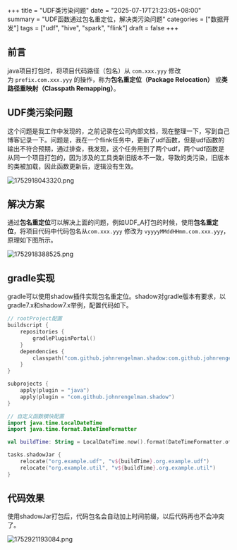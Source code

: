 +++
title = "UDF类污染问题"
date = "2025-07-17T21:23:05+08:00"
summary = "UDF函数通过包名重定位，解决类污染问题"
categories = ["数据开发"]
tags = ["udf", "hive", "spark", "flink"]
draft = false
+++


## 前言

java项目打包时，将项目代码路径（包名）从 `com.xxx.yyy` 修改为 `prefix.com.xxx.yyy` 的操作，称为**包名重定位（Package Relocation）** 或**类路径重映射（Classpath Remapping）**。

## UDF类污染问题

这个问题是我工作中发现的，之前记录在公司内部文档，现在整理一下，写到自己博客记录一下。问题是，我在一个flink任务中，更新了udf函数，但是udf函数的输出不符合预期，通过排查，我发现，这个任务用到了两个udf，两个udf函数是从同一个项目打包的，因为涉及的工具类新旧版本不一致，导致的类污染，旧版本的类被加载，因此函数更新后，逻辑没有生效。

![1752918043320.png](https://img.617495.xyz/2025/07/19/687b681d07bf5.png)

## 解决方案

通过**包名重定位**可以解决上面的问题，例如UDF_A打包的时候，使用**包名重定位**，将项目代码中代码包名从`com.xxx.yyy` 修改为 `vyyyyMMddHHmm.com.xxx.yyy`，原理如下图所示。

![1752918388525.png](https://img.617495.xyz/2025/07/19/687b6975d2e38.png)

## gradle实现

gradle可以使用shadow插件实现包名重定位。shadow对gradle版本有要求，以gradle7.x和shadow7.x举例，配置代码如下。

```kotlin
// rootProject配置
buildscript {
    repositories {
        gradlePluginPortal()
    }
    dependencies {
        classpath("com.github.johnrengelman.shadow:com.github.johnrengelman.shadow.gradle.plugin:7.1.2")
    }
}

subprojects {
    apply(plugin = "java")
    apply(plugin = "com.github.johnrengelman.shadow")
}

// 自定义函数模块配置
import java.time.LocalDateTime
import java.time.format.DateTimeFormatter

val buildTime: String = LocalDateTime.now().format(DateTimeFormatter.ofPattern("yyyyMMddHHmm"))

tasks.shadowJar {
    relocate("org.example.udf", "v${buildTime}.org.example.udf")
    relocate("org.example.util", "v${buildTime}.org.example.util")
}
```

## 代码效果

使用shadowJar打包后，代码包名会自动加上时间前缀，以后代码再也不会冲突了。

![1752921193084.png](https://img.617495.xyz/2025/07/19/687b746a2392c.png)